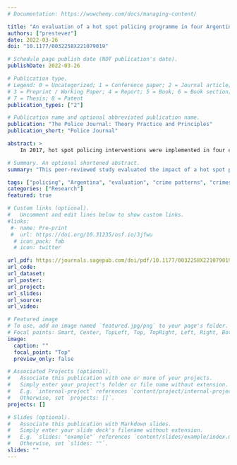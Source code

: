 ```yaml
---
# Documentation: https://wowchemy.com/docs/managing-content/

title: "An evaluation of a hot spot policing programme in four Argentinian cities"
authors: ["prestevez"]
date: 2022-03-26
doi: "10.1177/0032258X221079019"

# Schedule page publish date (NOT publication's date).
publishDate: 2022-03-26

# Publication type.
# Legend: 0 = Uncategorized; 1 = Conference paper; 2 = Journal article;
# 3 = Preprint / Working Paper; 4 = Report; 5 = Book; 6 = Book section;
# 7 = Thesis; 8 = Patent
publication_types: ["2"]

# Publication name and optional abbreviated publication name.
publication: "The Police Journal: Theory Practice and Principles"
publication_short: "Police Journal"

abstract: >
    In 2017, hot spot policing interventions were implemented in four cities in Argentina: La Plata, Morón, Santa Fe and Tres de Febrero. Each intervention was similarly designed, organized and implemented. Results differed between cities. La Plata experienced the largest decreases, including a significant 31% decrease in robbery (while controlling for geographic displacement), whereas in other cities, a mix of non-significant decreases and increases in robbery and theft were observed. No displacement was observed to assaults or vehicle crime. The differences in impact between cities were likely to be associated with differences in the project management of each intervention.

# Summary. An optional shortened abstract.
summary: "This peer-reviewed study evaluated the impact of a hot spot policing programme carried out in four Argentinian cities. Overall, hot spot policing was found to work in preventing robbery and theft, with important variations per city."

tags: ["policing", "Argentina", "evaluation", "crime patterns", "crimes"]
categories: ["Research"]
featured: true

# Custom links (optional).
#   Uncomment and edit lines below to show custom links.
#links:
 #- name: Pre-print
 #  url: https://doi.org/10.31235/osf.io/3jfwu
  # icon_pack: fab
  # icon: twitter

url_pdf: https://journals.sagepub.com/doi/pdf/10.1177/0032258X221079019
url_code:
url_dataset:
url_poster:
url_project:
url_slides:
url_source:
url_video:

# Featured image
# To use, add an image named `featured.jpg/png` to your page's folder.
# Focal points: Smart, Center, TopLeft, Top, TopRight, Left, Right, BottomLeft, Bottom, BottomRight.
image:
  caption: ""
  focal_point: "Top"
  preview_only: false

# Associated Projects (optional).
#   Associate this publication with one or more of your projects.
#   Simply enter your project's folder or file name without extension.
#   E.g. `internal-project` references `content/project/internal-project/index.md`.
#   Otherwise, set `projects: []`.
projects: []

# Slides (optional).
#   Associate this publication with Markdown slides.
#   Simply enter your slide deck's filename without extension.
#   E.g. `slides: "example"` references `content/slides/example/index.md`.
#   Otherwise, set `slides: ""`.
slides: ""
---
```

